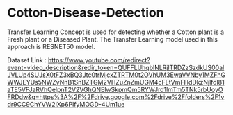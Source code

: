 # Cotton-Disease-Detection

Transfer Learning Concept is used for detecting whether a Cotton plant is a Fresh plant or a Diseased Plant.
The Transfer Learning model used in this approach is RESNET50 model.

Dataset Link : https://www.youtube.com/redirect?event=video_description&redir_token=QUFFLUhqblNLRjlTRDZzSzdkUS00alJVLUp4SUJsX0tFZ3xBQ3Jtc0trMjcxZTRTM0t2OVhUM3EwaVVNby1MZFhGWWJEYUs5NWZvNnB1SnBZTGM2VHZuZnZmUGM4cFEtVmFHdDkzNjlfdl81aTE5VFJaRVhQelpnT2V2VGhQNElwSkpmQm5RYWJrd1lmTm5TNk5rbUoyOFRDdw&q=https%3A%2F%2Fdrive.google.com%2Fdrive%2Ffolders%2F1vdr9CC9ChYVW2iXp6PlfyMOGD-4Um1ue
